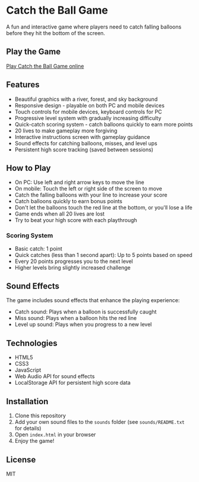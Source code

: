 # Catch the Ball Game

A fun and interactive game where players need to catch falling balloons before they hit the bottom of the screen.

## Play the Game

[Play Catch the Ball Game online](https://nihal27055.github.io/catch-the-ball/)

## Features
- Beautiful graphics with a river, forest, and sky background
- Responsive design - playable on both PC and mobile devices
- Touch controls for mobile devices, keyboard controls for PC
- Progressive level system with gradually increasing difficulty
- Quick-catch scoring system - catch balloons quickly to earn more points
- 20 lives to make gameplay more forgiving
- Interactive instructions screen with gameplay guidance
- Sound effects for catching balloons, misses, and level ups
- Persistent high score tracking (saved between sessions)

## How to Play
- On PC: Use left and right arrow keys to move the line
- On mobile: Touch the left or right side of the screen to move
- Catch the falling balloons with your line to increase your score
- Catch balloons quickly to earn bonus points
- Don't let the balloons touch the red line at the bottom, or you'll lose a life
- Game ends when all 20 lives are lost
- Try to beat your high score with each playthrough

### Scoring System
- Basic catch: 1 point
- Quick catches (less than 1 second apart): Up to 5 points based on speed
- Every 20 points progresses you to the next level
- Higher levels bring slightly increased challenge

## Sound Effects
The game includes sound effects that enhance the playing experience:
- Catch sound: Plays when a balloon is successfully caught
- Miss sound: Plays when a balloon hits the red line
- Level up sound: Plays when you progress to a new level

## Technologies
- HTML5
- CSS3
- JavaScript
- Web Audio API for sound effects
- LocalStorage API for persistent high score data

## Installation
1. Clone this repository
2. Add your own sound files to the `sounds` folder (see `sounds/README.txt` for details)
3. Open `index.html` in your browser
4. Enjoy the game!

## License
MIT 